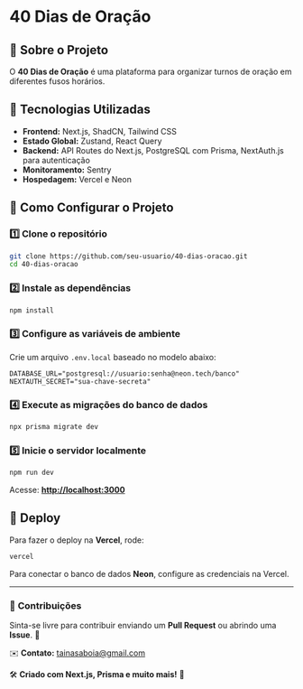 # 40 Dias de Oração

## 📖 Sobre o Projeto

O **40 Dias de Oração** é uma plataforma para organizar turnos de oração em diferentes fusos horários.

## 🚀 Tecnologias Utilizadas

- **Frontend:** Next.js, ShadCN, Tailwind CSS
- **Estado Global:** Zustand, React Query
- **Backend:** API Routes do Next.js, PostgreSQL com Prisma, NextAuth.js para autenticação
- **Monitoramento:** Sentry
- **Hospedagem:** Vercel e Neon

## 🔧 Como Configurar o Projeto

### 1️⃣ Clone o repositório

```sh
git clone https://github.com/seu-usuario/40-dias-oracao.git
cd 40-dias-oracao
```

### 2️⃣ Instale as dependências

```sh
npm install
```

### 3️⃣ Configure as variáveis de ambiente

Crie um arquivo `.env.local` baseado no modelo abaixo:

```env
DATABASE_URL="postgresql://usuario:senha@neon.tech/banco"
NEXTAUTH_SECRET="sua-chave-secreta"
```

### 4️⃣ Execute as migrações do banco de dados

```sh
npx prisma migrate dev
```

### 5️⃣ Inicie o servidor localmente

```sh
npm run dev
```

Acesse: **[http://localhost:3000](http://localhost:3000)**

## 🚀 Deploy

Para fazer o deploy na **Vercel**, rode:

```sh
vercel
```

Para conectar o banco de dados **Neon**, configure as credenciais na Vercel.

---

### 📌 **Contribuições**

Sinta-se livre para contribuir enviando um **Pull Request** ou abrindo uma **Issue**. 🙌

✉️ **Contato:** [tainasaboia@gmail.com](mailto:tainasaboia@gmail.com)

🛠 **Criado com Next.js, Prisma e muito mais!** 🚀
